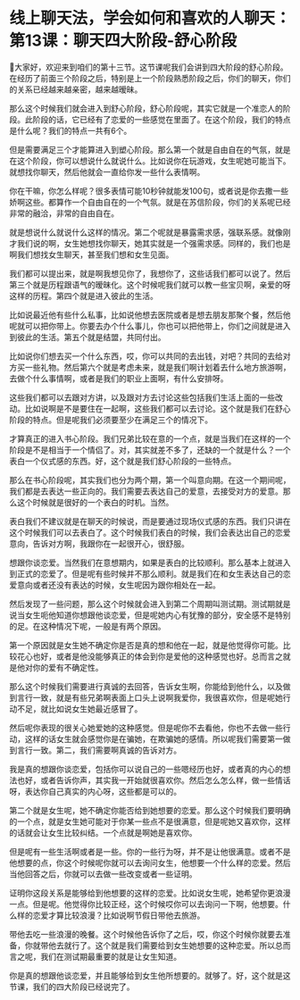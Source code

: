 # 线上聊天法，学会如何和喜欢的人聊天：第13课：聊天四大阶段-舒心阶段

🎼大家好，欢迎来到咱们的第十三节。这节课呢我们会讲到四大阶段的舒心阶段。在经历了前面三个阶段之后，特别是上一个阶段熟悉阶段之后，你们的聊天，你们的关系已经越来越亲密，越来越暧昧。

那么这个时候我们就会进入到舒心阶段，舒心阶段呢，其实它就是一个准恋人的阶段。此阶段的话，它已经有了恋爱的一些感觉在里面了。在这个阶段，我们的特点是什么呢？我们的特点一共有6个。

但是需要满足三个才能算进入到塑心阶段。那么第一个就是自由自在的气氛，就是在这个阶段，你可以想说什么就说什么。比如说你在玩游戏，女生呢她可能当下。就想找你聊天，然后他就会一直给你发一些什么表情啊。

你在干嘛，你怎么样呢？很多表情可能10秒钟就能发100句，或者说是你去撒一些娇啊这些。都算作一个自由自在的一个气氛。就是在苏信阶段，你们的关系呢已经非常的融洽，非常的自由自在。

就是想说什么就说什么这样的情况。第二个呢就是暴露需求感，强联系感。就像刚才我们说的啊，女生她想找你聊天，她其实就是一个强需求感。同样的，我们也是啊我们想找女生聊天，甚至我们想和女生见面。

我们都可以提出来，就是啊我想见你了，我想你了，这些话我们都可以说了。然后第三个就是历程跟语气的暧昧化。这个时候呢我们就可以教一些宝贝啊，亲爱的呀这样的历程。第四个就是进入彼此的生活。

比如说最近他有些什么私事，比如说他想去医院或者是想去朋友那聚个餐，然后他呢就可以把你带上。你要去办个什么事儿，你也可以把他带上，你们之间就是进入到彼此的生活。第五个就是结盟，共同付出。

比如说你们想去买一个什么东西，哎，你可以共同的去出钱，对吧？共同的去给对方买一些礼物。然后第六个就是考虑未来，就是我们啊计划着去什么地方旅游啊，去做个什么事情啊，或者是我们的职业上面啊，有什么安排呀。

这些我们都可以去跟对方讲，以及跟对方去讨论这些包括我们生活上面的一些改动。比如说啊是不是要住在一起啊，这些我们都可以去讨论。这个就是我们在舒心阶段的特点。但是呢我们必须要至少在满足三个的情况下。

才算真正的进入书心阶段。我们兄弟比较在意的一个点，就是当我们在这样的一个阶段是不是相当于一个情侣了。对，其实就差不多了，还缺的一个就是什么？一个表白一个仪式感的东西。好，这个就是我们舒心阶段的一些特点。

那么在书心阶段呢，其实我们也分为两个期，第一个叫意向期。在这一个期间呢，我们都是去表达一些正向的。我们需要去表达自己的爱意，去接受对方的爱意。那么这个时候就是很好的一个表白的时机。当然。

表白我们不建议就是在聊天的时候说，而是要通过现场仪式感的东西。我们只讲在这个时候我们可以去表白了。这个时候我们表白的时候，我们会表达出自己的恋爱意向，告诉对方啊，我跟你在一起很开心，很舒服。

想跟你谈恋爱。当然我们在意想期内，如果是表白的比较顺利。那么基本上就进入到正式的恋爱了。但是呢有些时候并不那么顺利。就是我们在和女生表达自己的恋爱意向或者还没有表达的时候，女生呢因为跟你相处在一起。

然后发现了一些问题，那么这个时候就会进入到第二个周期叫测试期。测试期就是说当女生呃他知道你想跟他谈恋爱，但是呢她内心有犹豫的部分，安全感不是特别的足。在这种情况下呢，一般是有两个原因。

第一个原因就是女生她不确定你是否是真的想和他在一起，就是他觉得你可能。比较花心也好，或者是他没能够真正的体会到你是爱他的这种感觉也好。总而言之就是他对你的爱有不确定性。

那么这个时候我们需要进行真诚的去回答，告诉女生啊，你能给到他什么，以及做到言行一致，就是有些兄弟啊表面上口头上说啊我爱你，我很喜欢你，但是呢她行动不足，就比如说女生她最近感冒了。

然后呢你表现的很关心她爱她的这种感觉。但是呢你不去看他，你也不去做一些行动，这样的话女生就会感觉你是在骗她，在欺骗她的感情。所以呢我们需要第一做到言行一致。第二，我们需要啊真诚的告诉对方。

我是真的想跟你谈恋爱，包括你可以说自己的一些嗯经历也好，或者真的内心的想法也好，或者告诉你声，其实我一开始就很喜欢你。然后怎么怎么样，做一些情话呀，表达你自己真实的内心呀，这些都是可以的。

第二个就是女生呢，她不确定你能否给到她想要的恋爱。那么这个时候我们要明确的一个点，就是女生她可能对于你某一些点不是很满意，但是呢她又喜欢你，这样的话就会让女生比较纠结。一个点就是啊她是喜欢你。

但是呢有一些生活啊或者是一些。你的一些行为呀，并不是让他很满意。或者不是他想要的点，你这个时候呢你就可以去询问女生，他想要一个什么样的恋爱。然后当他回答之后，你就可以去做一些改变或者一些证明。

证明你这段关系是能够给到他想要的这样的恋爱。比如说女生呢，她希望你更浪漫一点。但是呢。他觉得你比较正经，这个时候哎你可以去询问一下啊，他想要。什么样的恋爱才算比较浪漫？比如说啊节假日带他去旅游。

带他去吃一些浪漫的晚餐。这个时候他告诉你了之后，哎，你这个时候你就要去准备，你就带他去就行了。这个就是我们需要给到女生她想要的这种恋爱。所以总而言之呢，我们在测试期最重要的就是让女生知道。

你是真的想跟他谈恋爱，并且能够给到女生他所想要的。就够了。好，这个就是这节课，我们的四大阶段已经说完了。

